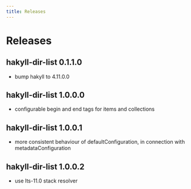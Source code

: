 ```yaml
---
title: Releases
---
```


# Releases

## hakyll-dir-list 0.1.1.0
- bump hakyll to 4.11.0.0

## hakyll-dir-list 1.0.0.0
- configurable begin and end tags for items and collections

## hakyll-dir-list 1.0.0.1
- more consistent behaviour of defaultConfiguration,
  in connection with metadataConfiguration

## hakyll-dir-list 1.0.0.2
- use lts-11.0 stack resolver
